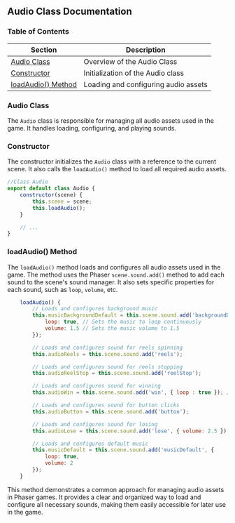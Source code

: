 ## Audio Class Documentation

### Table of Contents

| Section | Description |
|---|---|
| [Audio Class](#audio-class) | Overview of the Audio Class |
| [Constructor](#constructor) | Initialization of the Audio class |
| [loadAudio() Method](#loadaudio-method) | Loading and configuring audio assets |

### Audio Class

The `Audio` class is responsible for managing all audio assets used in the game. It handles loading, configuring, and playing sounds.

### Constructor

The constructor initializes the `Audio` class with a reference to the current scene. It also calls the `loadAudio()` method to load all required audio assets.

```javascript
//Class Audio
export default class Audio {
    constructor(scene) {
        this.scene = scene;
        this.loadAudio();
    }

    // ...
}
```

### loadAudio() Method

The `loadAudio()` method loads and configures all audio assets used in the game. The method uses the Phaser `scene.sound.add()` method to add each sound to the scene's sound manager. It also sets specific properties for each sound, such as `loop`, `volume`, etc.

```javascript
    loadAudio() {
        // Loads and configures background music
        this.musicBackgroundDefault = this.scene.sound.add('backgroundDefault', {
            loop: true, // Sets the music to loop continuously
            volume: 1.5 // Sets the music volume to 1.5
        });

        // Loads and configures sound for reels spinning
        this.audioReels = this.scene.sound.add('reels');

        // Loads and configures sound for reels stopping
        this.audioReelStop = this.scene.sound.add('reelStop');

        // Loads and configures sound for winning
        this.audioWin = this.scene.sound.add('win', { loop : true }); // Sets the win sound to loop continuously

        // Loads and configures sound for button clicks
        this.audioButton = this.scene.sound.add('button');

        // Loads and configures sound for losing
        this.audioLose = this.scene.sound.add('lose', { volume: 2.5 }); // Sets the losing sound volume to 2.5

        // Loads and configures default music
        this.musicDefault = this.scene.sound.add('musicDefault', { 
            loop: true,
            volume: 2
        });
    }
```

This method demonstrates a common approach for managing audio assets in Phaser games. It provides a clear and organized way to load and configure all necessary sounds, making them easily accessible for later use in the game. 
